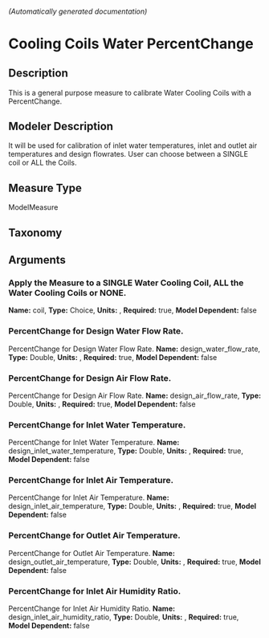 

###### (Automatically generated documentation)

# Cooling Coils Water PercentChange

## Description
This is a general purpose measure to calibrate Water Cooling Coils with a PercentChange.

## Modeler Description
It will be used for calibration of inlet water temperatures, inlet and outlet air temperatures and design flowrates. User can choose between a SINGLE coil or ALL the Coils.

## Measure Type
ModelMeasure

## Taxonomy


## Arguments


### Apply the Measure to a SINGLE Water Cooling Coil, ALL the Water Cooling Coils or NONE.

**Name:** coil,
**Type:** Choice,
**Units:** ,
**Required:** true,
**Model Dependent:** false

### PercentChange for Design Water Flow Rate.
PercentChange for Design Water Flow Rate.
**Name:** design_water_flow_rate,
**Type:** Double,
**Units:** ,
**Required:** true,
**Model Dependent:** false

### PercentChange for Design Air Flow Rate.
PercentChange for Design Air Flow Rate.
**Name:** design_air_flow_rate,
**Type:** Double,
**Units:** ,
**Required:** true,
**Model Dependent:** false

### PercentChange for Inlet Water Temperature.
PercentChange for Inlet Water Temperature.
**Name:** design_inlet_water_temperature,
**Type:** Double,
**Units:** ,
**Required:** true,
**Model Dependent:** false

### PercentChange for Inlet Air Temperature.
PercentChange for Inlet Air Temperature.
**Name:** design_inlet_air_temperature,
**Type:** Double,
**Units:** ,
**Required:** true,
**Model Dependent:** false

### PercentChange for Outlet Air Temperature.
PercentChange for Outlet Air Temperature.
**Name:** design_outlet_air_temperature,
**Type:** Double,
**Units:** ,
**Required:** true,
**Model Dependent:** false

### PercentChange for Inlet Air Humidity Ratio.
PercentChange for Inlet Air Humidity Ratio.
**Name:** design_inlet_air_humidity_ratio,
**Type:** Double,
**Units:** ,
**Required:** true,
**Model Dependent:** false




